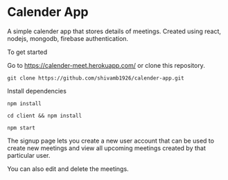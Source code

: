 # Calender App

A simple calender app that stores details of meetings.
Created using react, nodejs, mongodb, firebase authentication.

To get started

Go to https://calender-meet.herokuapp.com/ or clone this repository.

`git clone https://github.com/shivamb1926/calender-app.git `

Install dependencies

`npm install`

`cd client && npm install`

`npm start`

The signup page lets you create a new user account that can be used to create new meetings and view all upcoming meetings created by that particular user.

You can also edit and delete the meetings.
